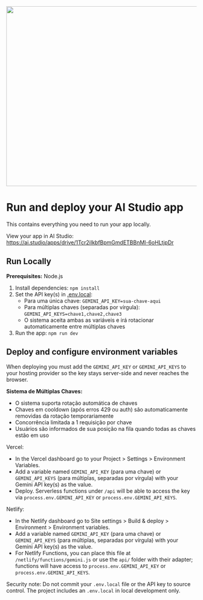 <div align="center">
<img width="1200" height="475" alt="GHBanner" src="https://github.com/user-attachments/assets/0aa67016-6eaf-458a-adb2-6e31a0763ed6" />
</div>

# Run and deploy your AI Studio app

This contains everything you need to run your app locally.

View your app in AI Studio: https://ai.studio/apps/drive/1Tcr2iIkbfBpmGmdETBBnMl-6oHLtjpDr

## Run Locally

**Prerequisites:**  Node.js


1. Install dependencies:
   `npm install`
2. Set the API key(s) in [.env.local](.env.local):
   - Para uma única chave: `GEMINI_API_KEY=sua-chave-aqui`
   - Para múltiplas chaves (separadas por vírgula): `GEMINI_API_KEYS=chave1,chave2,chave3`
   - O sistema aceita ambas as variáveis e irá rotacionar automaticamente entre múltiplas chaves
3. Run the app:
   `npm run dev`

## Deploy and configure environment variables

When deploying you must add the `GEMINI_API_KEY` or `GEMINI_API_KEYS` to your hosting provider so the key stays server-side and never reaches the browser.

**Sistema de Múltiplas Chaves:**
- O sistema suporta rotação automática de chaves
- Chaves em cooldown (após erros 429 ou auth) são automaticamente removidas da rotação temporariamente
- Concorrência limitada a 1 requisição por chave
- Usuários são informados de sua posição na fila quando todas as chaves estão em uso

Vercel:

- In the Vercel dashboard go to your Project > Settings > Environment Variables.
- Add a variable named `GEMINI_API_KEY` (para uma chave) or `GEMINI_API_KEYS` (para múltiplas, separadas por vírgula) with your Gemini API key(s) as the value.
- Deploy. Serverless functions under `/api` will be able to access the key via `process.env.GEMINI_API_KEY` or `process.env.GEMINI_API_KEYS`.

Netlify:

- In the Netlify dashboard go to Site settings > Build & deploy > Environment > Environment variables.
- Add a variable named `GEMINI_API_KEY` (para uma chave) or `GEMINI_API_KEYS` (para múltiplas, separadas por vírgula) with your Gemini API key(s) as the value.
- For Netlify Functions, you can place this file at `/netlify/functions/gemini.js` or use the `api/` folder with their adapter; functions will have access to `process.env.GEMINI_API_KEY` or `process.env.GEMINI_API_KEYS`.

Security note: Do not commit your `.env.local` file or the API key to source control. The project includes an `.env.local` in local development only.
